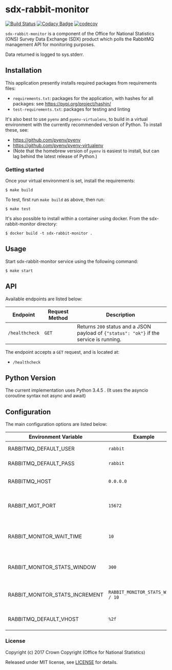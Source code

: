 # sdx-rabbit-monitor

[![Build Status](https://travis-ci.org/ONSdigital/sdx-rabbit-monitor.svg?branch=develop)](https://travis-ci.org/ONSdigital/sdx-rabbit-monitor) [![Codacy Badge](https://api.codacy.com/project/badge/Grade/46cbdc2821814a028448e0b2255a85f2)](https://www.codacy.com/app/ons-sdc/sdx-rabbit-monitor?utm_source=github.com&amp;utm_medium=referral&amp;utm_content=ONSdigital/sdx-rabbit-monitor&amp;utm_campaign=Badge_Grade) [![codecov](https://codecov.io/gh/ONSdigital/sdx-rabbit-monitor/branch/develop/graph/badge.svg)](https://codecov.io/gh/ONSdigital/sdx-rabbit-monitor)

`sdx-rabbit-monitor` is a component of the Office for National Statistics (ONS) Survey Data Exchange (SDX) product which polls the RabbitMQ management API for monitoring purposes.

Data returned is logged to sys.stderr.

## Installation
This application presently installs required packages from requirements files:
- `requirements.txt`: packages for the application, with hashes for all packages: see https://pypi.org/project/hashin/
- `test-requirements.txt`: packages for testing and linting

It's also best to use `pyenv` and `pyenv-virtualenv`, to build in a virtual environment with the currently recommended version of Python.  To install these, see:
- https://github.com/pyenv/pyenv
- https://github.com/pyenv/pyenv-virtualenv
- (Note that the homebrew version of `pyenv` is easiest to install, but can lag behind the latest release of Python.)

### Getting started
Once your virtual environment is set, install the requirements:
```shell
$ make build
```

To test, first run `make build` as above, then run:
```shell
$ make test
```

It's also possible to install within a container using docker. From the sdx-rabbit-monitor directory:
```shell
$ docker build -t sdx-rabbit-monitor .
```

## Usage

Start sdx-rabbit-monitor service using the following command:

```shell
$ make start
```
## API
Available endpoints are listed below:

| Endpoint          | Request Method       | Description
|-------------------|----------------------|--------------------------
| `/healthcheck`    | `GET`                | Returns `200` status and a JSON payload of ```{"status": "ok"}``` if the service is running.

The endpoint accepts a `GET` request, and is located at:

  - `/healthcheck`

## Python Version
The current implementation uses Python 3.4.5 . (It uses the asyncio coroutine syntax not async and await)

## Configuration

The main configuration options are listed below:

| Environment Variable            | Example       | Description
|---------------------------------|---------------|--------------------------
| RABBITMQ_DEFAULT_USER           | `rabbit`      | RabbitMQ username
| RABBITMQ_DEFAULT_PASS           | `rabbit`      | RabbitMQ password
| RABBITMQ_HOST                   | `0.0.0.0`     | Host for the RabbitMQ service
| RABBIT_MGT_PORT                 | `15672`       | Port for the RabbitMQ Management Console API
| RABBIT_MONITOR_WAIT_TIME        | `10`          | Number of seconds between 1 round of API calls |
| RABBIT_MONITOR_STATS_WINDOW     | `300`         | Length of statistics window in seconds
| RABBIT_MONITOR_STATS_INCREMENT  | `RABBIT_MONITOR_STATS_WINDOW / 10` | Statistics sample frequency in seconds |
| RABBITMQ_DEFAULT_VHOST          | `%2f`         | Vhost for RabbitMQ service

### License

Copyright (c) 2017 Crown Copyright (Office for National Statistics)

Released under MIT license, see [LICENSE](LICENSE) for details.
